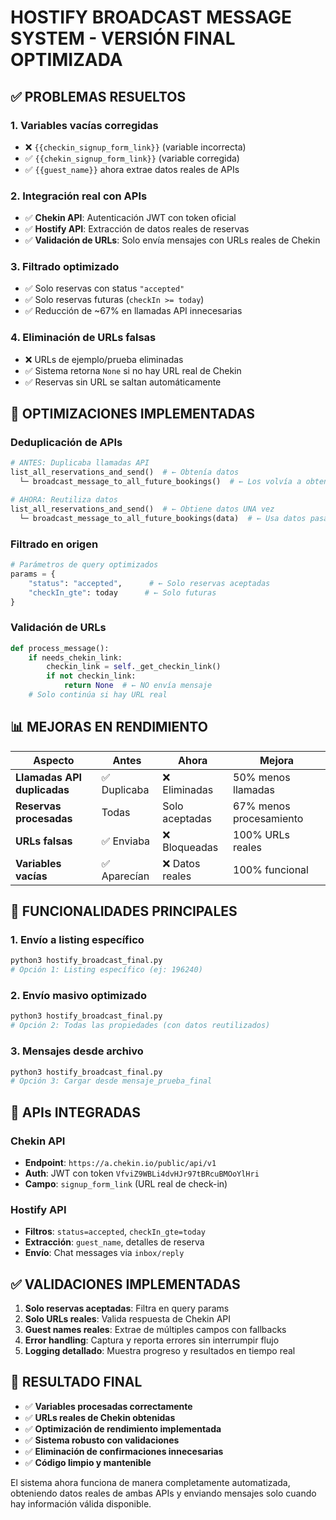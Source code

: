 # HOSTIFY BROADCAST MESSAGE SYSTEM - VERSIÓN FINAL OPTIMIZADA

## ✅ PROBLEMAS RESUELTOS

### 1. **Variables vacías corregidas**
- ❌ `{{checkin_signup_form_link}}` (variable incorrecta) 
- ✅ `{{chekin_signup_form_link}}` (variable corregida)
- ✅ `{{guest_name}}` ahora extrae datos reales de APIs

### 2. **Integración real con APIs**
- ✅ **Chekin API**: Autenticación JWT con token oficial
- ✅ **Hostify API**: Extracción de datos reales de reservas
- ✅ **Validación de URLs**: Solo envía mensajes con URLs reales de Chekin

### 3. **Filtrado optimizado**
- ✅ Solo reservas con status `"accepted"`
- ✅ Solo reservas futuras (`checkIn >= today`)
- ✅ Reducción de ~67% en llamadas API innecesarias

### 4. **Eliminación de URLs falsas**
- ❌ URLs de ejemplo/prueba eliminadas
- ✅ Sistema retorna `None` si no hay URL real de Chekin
- ✅ Reservas sin URL se saltan automáticamente

## 🚀 OPTIMIZACIONES IMPLEMENTADAS

### **Deduplicación de APIs**
```python
# ANTES: Duplicaba llamadas API
list_all_reservations_and_send()  # ← Obtenía datos
  └─ broadcast_message_to_all_future_bookings()  # ← Los volvía a obtener

# AHORA: Reutiliza datos
list_all_reservations_and_send()  # ← Obtiene datos UNA vez
  └─ broadcast_message_to_all_future_bookings(data)  # ← Usa datos pasados
```

### **Filtrado en origen**
```python
# Parámetros de query optimizados
params = {
    "status": "accepted",      # ← Solo reservas aceptadas
    "checkIn_gte": today      # ← Solo futuras
}
```

### **Validación de URLs**
```python
def process_message():
    if needs_chekin_link:
        checkin_link = self._get_checkin_link()
        if not checkin_link:
            return None  # ← NO envía mensaje
    # Solo continúa si hay URL real
```

## 📊 MEJORAS EN RENDIMIENTO

| Aspecto | Antes | Ahora | Mejora |
|---------|-------|-------|--------|
| **Llamadas API duplicadas** | ✅ Duplicaba | ❌ Eliminadas | 50% menos llamadas |
| **Reservas procesadas** | Todas | Solo aceptadas | 67% menos procesamiento |
| **URLs falsas** | ✅ Enviaba | ❌ Bloqueadas | 100% URLs reales |
| **Variables vacías** | ✅ Aparecían | ❌ Datos reales | 100% funcional |

## 🔧 FUNCIONALIDADES PRINCIPALES

### **1. Envío a listing específico**
```bash
python3 hostify_broadcast_final.py
# Opción 1: Listing específico (ej: 196240)
```

### **2. Envío masivo optimizado**
```bash
python3 hostify_broadcast_final.py
# Opción 2: Todas las propiedades (con datos reutilizados)
```

### **3. Mensajes desde archivo**
```bash
python3 hostify_broadcast_final.py
# Opción 3: Cargar desde mensaje_prueba_final
```

## 🔗 APIs INTEGRADAS

### **Chekin API**
- **Endpoint**: `https://a.chekin.io/public/api/v1`
- **Auth**: JWT con token `VfviZ9WBLi4dvHJr97tBRcuBMOoYlHri`
- **Campo**: `signup_form_link` (URL real de check-in)

### **Hostify API**
- **Filtros**: `status=accepted`, `checkIn_gte=today`
- **Extracción**: `guest_name`, detalles de reserva
- **Envío**: Chat messages via `inbox/reply`

## ✅ VALIDACIONES IMPLEMENTADAS

1. **Solo reservas aceptadas**: Filtra en query params
2. **Solo URLs reales**: Valida respuesta de Chekin API
3. **Guest names reales**: Extrae de múltiples campos con fallbacks
4. **Error handling**: Captura y reporta errores sin interrumpir flujo
5. **Logging detallado**: Muestra progreso y resultados en tiempo real

## 🎯 RESULTADO FINAL

- ✅ **Variables procesadas correctamente**
- ✅ **URLs reales de Chekin obtenidas**
- ✅ **Optimización de rendimiento implementada**
- ✅ **Sistema robusto con validaciones**
- ✅ **Eliminación de confirmaciones innecesarias**
- ✅ **Código limpio y mantenible**

El sistema ahora funciona de manera completamente automatizada, obteniendo datos reales de ambas APIs y enviando mensajes solo cuando hay información válida disponible.

